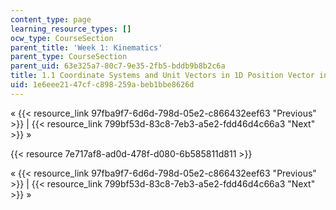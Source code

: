 ```yaml
---
content_type: page
learning_resource_types: []
ocw_type: CourseSection
parent_title: 'Week 1: Kinematics'
parent_type: CourseSection
parent_uid: 63e325a7-80c7-9e35-2fb5-bddb9b8b2c6a
title: 1.1 Coordinate Systems and Unit Vectors in 1D Position Vector in 1D
uid: 1e6eee21-47cf-c898-259a-beb1bbe8626d
---
```


« {{< resource_link 97fba9f7-6d6d-798d-05e2-c866432eef63 "Previous" >}} | {{< resource_link 799bf53d-83c8-7eb3-a5e2-fdd46d4c66a3 "Next" >}} »

{{< resource 7e717af8-ad0d-478f-d080-6b585811d811 >}}

« {{< resource_link 97fba9f7-6d6d-798d-05e2-c866432eef63 "Previous" >}} | {{< resource_link 799bf53d-83c8-7eb3-a5e2-fdd46d4c66a3 "Next" >}} »